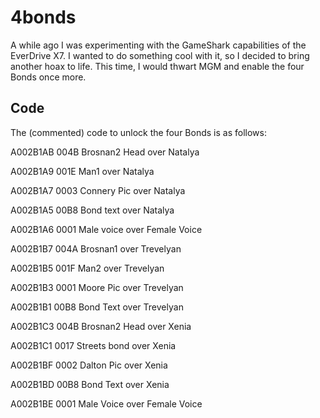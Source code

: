 # 4bonds

A while ago I was experimenting with the GameShark capabilities of the EverDrive X7. I wanted to do something cool with it, so I decided to bring another hoax to life. This time, I would thwart MGM and enable the four Bonds once more.

## Code

The (commented) code to unlock the four Bonds is as follows:

A002B1AB 004B Brosnan2 Head over Natalya

A002B1A9 001E Man1 over Natalya

A002B1A7 0003 Connery Pic over Natalya

A002B1A5 00B8 Bond text over Natalya

A002B1A6 0001 Male voice over Female Voice

A002B1B7 004A Brosnan1 over Trevelyan

A002B1B5 001F Man2 over Trevelyan

A002B1B3 0001 Moore Pic over Trevelyan

A002B1B1 00B8 Bond Text over Trevelyan

A002B1C3 004B Brosnan2 Head over Xenia

A002B1C1 0017 Streets bond over Xenia

A002B1BF 0002 Dalton Pic over Xenia

A002B1BD 00B8 Bond Text over Xenia

A002B1BE 0001 Male Voice over Female Voice
